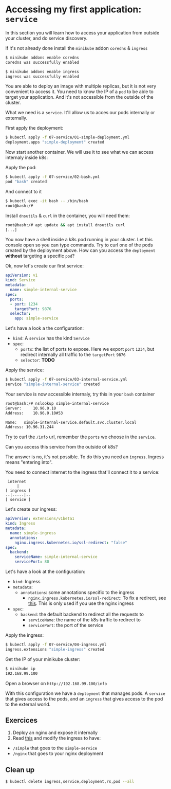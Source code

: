 # Accessing my first application: `service`

In this section you will learn how to access your application from outside your cluster, and do service discovery.

If it's not already done install the `minikube` addon `coredns` & `ingress`
```bash
$ minikube addons enable coredns
coredns was successfully enabled

$ minikube addons enable ingress
ingress was successfully enabled
```

You are able to deploy an image with multiple replicas, but it is not very convenient to access it. You need to know the IP of a `pod` to be able to target your application. And it's not accessible from the outside of the cluster.

What we need is a `service`. It'll allow us to acces our pods internally or externally.

First apply the deployment:
```bash
$ kubectl apply -f 07-service/01-simple-deployment.yml
deployment.apps "simple-deployment" created
```

Now start another container. We will use it to see what we can access internaly inside k8s:

Apply the pod:
```bash
$ kubectl apply -f 07-service/02-bash.yml
pod "bash" created
```

And connect to it
```bash
$ kubectl exec -it bash -- /bin/bash
root@bash:/#
```

Install `dnsutils` & `curl` in the container, you will need them:
```bash
root@bash:/# apt update && apt install dnsutils curl
[...]
```

You now have a shell inside a k8s pod running in your cluster. Let this console open so you can type commands.
Try to curl one of the pods created by the deployment above. How can you access the `deployment` **without** targeting a specific `pod`?

Ok, now let's create our first service:

```yml
apiVersion: v1
kind: Service
metadata:
  name: simple-internal-service
spec:
  ports:
  - port: 1234
    targetPort: 9876
  selector:
    app: simple-service
```

Let's have a look a the configuration:
* `kind`: A `service` has the kind `Service`
* `spec`:
  * `ports`: the list of ports to expose. Here we export `port` `1234`, but redirect internally all traffic to the `targetPort` `9876`
  * `selector`: **TODO**

Apply the service:
```bash
$ kubectl apply -f 07-service/03-internal-service.yml
service "simple-internal-service" created
```

Your service is now accessible internaly, try this in your `bash` container
```bash
root@bash:/# nslookup simple-internal-service
Server:		10.96.0.10
Address:	10.96.0.10#53

Name:	simple-internal-service.default.svc.cluster.local
Address: 10.96.31.244
```

Try to curl the `/info` url, remember the `ports` we choose in the `service`.

Can you access this service from the outside of k8s?

The answer is no, it's not possible. To do this you need an `ingress`. Ingress means "entering into".

You need to connect internet to the ingress that'll connect it to a service:

```
 internet
     |
[ ingress ]
--|-----|--
[ service ]
```

Let's create our ingress:

```yml
apiVersion: extensions/v1beta1
kind: Ingress
metadata:
  name: simple-ingress
  annotations:
    nginx.ingress.kubernetes.io/ssl-redirect: "false"
spec:
  backend:
    serviceName: simple-internal-service
    servicePort: 80
```

Let's have a look at the configuration:

* `kind`: Ingress
* `metadata`:
  * `annotations`: some annotations specific to the ingress
    * `nginx.ingress.kubernetes.io/ssl-redirect`: To fix a redirect, see [this](https://github.com/kubernetes/ingress-nginx/issues/1567). This is only used if you use the nginx ingress
* `spec`:
  * `backend`: the default backend to redirect all the requests to
    * `serviceName`: the name of the k8s traffic to redirect to
    * `servicePort`: the port of the service

Apply the ingress:
```bash
$ kubectl apply -f 07-service/04-ingress.yml
ingress.extensions "simple-ingress" created
```

Get the IP of your minikube cluster:
```bash
$ minikube ip
192.168.99.100
```

Open a browser on `http://192.168.99.100/info`

With this configuration we have a `deployment` that manages pods. A `service` that gives access to the pods, and an `ingress` that gives access to the pod to the external world.

## Exercices

1. Deploy an nginx and expose it internally
2. Read [this](https://kubernetes.io/docs/concepts/services-networking/ingress/#simple-fanout) and modify the ingress to have:
  * `/simple` that goes to the `simple-service`
  * `/nginx` that goes to your nginx deployment

## Clean up

```bash
$ kubectl delete ingress,service,deployment,rs,pod --all
```